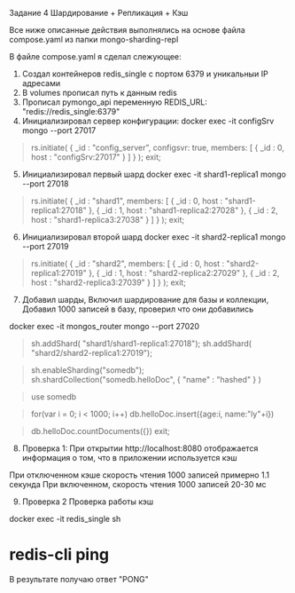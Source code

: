 Задание 4 Шардирование + Репликация + Кэш

Все ниже описанные действия выполнялись на основе файла compose.yaml из папки mongo-sharding-repl

В файле compose.yaml я сделал слежующее:
1) Создал контейнеров redis_single с портом 6379 и уникальныи IP адресами
2) В volumes прописал путь к данным redis
3) Прописал pymongo_api переменную REDIS_URL: "redis://redis_single:6379"
4) Инициализировал сервер конфигурации:
docker exec -it configSrv mongo --port 27017

> rs.initiate(
  {
    _id : "config_server",
       configsvr: true,
    members: [
      { _id : 0, host : "configSrv:27017" }
    ]
  }
);
> exit; 
5) Инициализировал первый шард
docker exec -it shard1-replica1 mongo --port 27018

>rs.initiate(
    {
      _id : "shard1",
      members: [
        { _id : 0, host : "shard1-replica1:27018" },
        { _id : 1, host : "shard1-replica2:27028" },
		{ _id : 2, host : "shard1-replica3:27038" }
      ]
    }
);
> exit;

6) Инициализировал второй шард
docker exec -it shard2-replica1 mongo --port 27019

>rs.initiate(
    {
      _id : "shard2",
      members: [
        { _id : 0, host : "shard2-replica1:27019" },
        { _id : 1, host : "shard2-replica2:27029" },
		{ _id : 2, host : "shard2-replica3:27039" }
      ]
    }
);
> exit;

7) Добавил шарды, 
Включил шардирование для базы и коллекции, 
Добавил 1000 записей в базу, проверил что они добавились

docker exec -it mongos_router mongo --port 27020

> sh.addShard( "shard1/shard1-replica1:27018");
> sh.addShard( "shard2/shard2-replica1:27019");

> sh.enableSharding("somedb");
> sh.shardCollection("somedb.helloDoc", { "name" : "hashed" } )

> use somedb

> for(var i = 0; i < 1000; i++) db.helloDoc.insert({age:i, name:"ly"+i})

> db.helloDoc.countDocuments({}) 
> exit; 

8) Проверка 1:
При открытии http://localhost:8080
отображается информация о том, что в приложении используется кэш

При отключенном кэше скорость чтения 1000 записей примерно 1.1 секунда
При включенном, скорость чтения 1000 записей 20-30 мс

9) Проверка 2
Проверка работы кэш

docker exec -it redis_single sh

# redis-cli ping


В результате получаю ответ "PONG"



